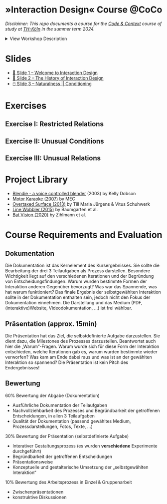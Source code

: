 # »Interaction Design« Course @CoCo

_Disclaimer: This repo documents a course for the [Code & Context](https://www.th-koeln.de/studium/code--context-bachelor_62103.php) course of study at [TH-Köln](https://www.th-koeln.de/) in the summer term 2024._

<details>
  <summary>View Workshop Description</summary>
The course "Interaction Design (DF22)" offers an in-depth examination of the principles and methodologies involved in shaping interactions with digital artifacts and processes. It encompasses the study of various interaction paradigms such as GUIs and TUIs, supplemented by an exploration of Interaction Design history and interface materiality. Through practical exercises and projects, participants engage in the experimentation of prototypes and Creative Coding techniques, while critically analyzing established methods within the field. The overarching goal is to provide students with the analytical tools and practical skills necessary for the development of innovative interaction forms and user experiences across interdisciplinary contexts.
</details>

# Slides
- [🤗 Slide 1 – Welcome to Interaction Design](https://slides.cnrd.computer/iad-coco/1/)
- [📖 Slide 2 – The History of Interaction Design](https://slides.cnrd.computer/iad-coco/2/)
- [🖱️ Slide 3 – Naturalness || Conditioning](https://slides.cnrd.computer/iad-coco/3/)

# Exercises
## Exercise I: Restricted Relations
## Exercise II: Unusual Conditions
## Exercise III: Unusual Relations



# Project Library

- [Blendie - a voice controlled blender](https://youtu.be/6DDkwdPaYmk) (2003) by Kelly Dobson
- [Motor Karaoke (2007)](https://youtu.be/kBnBZLJYwrg) by MEC
- [Overtaxed Surface (2013)](http://www.overtaxedsurface.de/) by Till Maria Jürgens & Vitus Schuhwerk
- [Line Wobbler (2015)](https://www.aipanic.com/projects/wobbler) by Baumgarten et al.
- [Bat Vision (2020)](https://vimeo.com/424791809) by Zihlmann et al.


# Course Requirements and Evaluation

## Dokumentation
Die Dokumentation ist das Kernelement des Kursergebnisses. Sie sollte die Bearbeitung der drei 3 Teilaufgaben als Prozess darstellen. Besondere Wichtigkeit liegt auf den verschiedenen Iterationen und der Begründung von Entscheidungsfindungen. Warum wurden bestimmte Formen der Interaktion anderen Gegenüber bevorzugt? Was war das Spannende, was hat warum funktioniert? Das finale Ergebnis der selbstgewählten Interaktion sollte in der Dokumentation enthalten sein, jedoch nicht den Fokus der Dokumentation einnehmen. Die Darstellung und das Medium (PDF, (interaktive)Website, Videodokumentation, …) ist frei wählbar.

## Präsentation (approx. 15min)
Die Präsentation hat das Ziel, die selbstdefinierte Aufgabe darzustellen. Sie dient dazu, die Milestones des Prozesses darzustellen. Beantwortet auch hier die „Warum“-Fragen. Warum wurde sich für diese Form der Interaktion entschieden, welche Iterationen gab es, warum wurden bestimmte wieder verworfen? Was kam am Ende dabei raus und was ist an der gewählten Interaktion so spannend? Die Präsentation ist kein Pitch des Endergebnisses!

## Bewertung
60% Bewertung der Abgabe (Dokumentation)
- Ausführliche Dokumentation der Teilaufgaben
- Nachvollziehbarkeit des Prozesses und Begründbarkeit der getroffenen Entscheidungen, in allen 3 Teilaufgaben
- Qualität der Dokumentation (passend gewähltes Medium, Prozessdarstellungen, Fotos, Texte, …)

30% Bewertung der Präsentation (selbstdefinierte Aufgabe)
- Interativer Gestaltungsprozess (es wurden **verschiedene** Experimente durchgeführt)
- Begründbarkeit der getroffenen Entscheidungen
- Präsentationsweise
- Konzeptuelle und gestalterische Umsetzung der „selbstgewählten Interaktion“

10% Bewertung des Arbeitsprozess in Einzel & Gruppenarbeit
- Zwischenpräsentationen
- konstruktive Diskussionen
